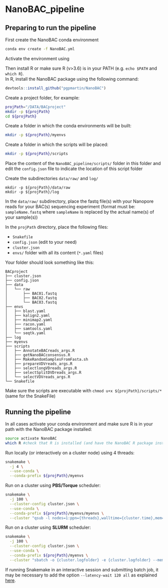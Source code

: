 # NanoBAC_pipeline

## Preparing to run the pipeline  

First create the NanoBAC conda environment
```bash
conda env create -f NanoBAC.yml
```

Activate the environment using

Then install R or make sure R (v>3.6) is in your PATH (e.g. `echo $PATH` and `which R`).    
In R, install the NanoBAC package using the following command:
```r
devtools::install_github("pgpmartin/NanoBAC")
```

Create a project folder, for example:
```bash
projPath="/DATA/BACproject"
mkdir -p ${projPath}
cd ${projPath}
```

Create a folder in which the conda environments will be built:  
```bash
mkdir -p ${projPath}/myenvs
```

Create a folder in which the scripts will be placed:
```bash
mkdir -p ${projPath}/scripts
```
Place the content of the `NanoBAC_pipeline/scripts/` folder in this folder and edit the `config.json` file to indicate the location of this script folder 


Create the subdirectories `data/raw/` and `log/`  
```
mkdir -p ${projPath}/data/raw
mkdir -p ${projPath}/log
```
In the `data/raw/` subdirectory, place the fastq file(s) with your Nanopore reads for your BAC(s) sequencing experiment (format must be: `sampleName.fastq` where `sampleName` is replaced by the actual name(s) of your sample(s))  

In the `projPath` directory, place the following files:  

  - `Snakefile`  
  - `config.json` (edit to your need)  
  - `cluster.json`  
  - `envs/` folder with all its content (`*.yaml` files)  
  
Your folder should look something like this:
```
BACproject
├── cluster.json
├── config.json
├── data
│   └── raw
│       ├── BAC01.fastq
│       ├── BAC02.fastq
│       └── BAC03.fastq
├── envs
│   ├── blast.yaml
│   ├── kalign2.yaml
│   ├── minimap2.yaml
│   ├── racon.yaml
│   ├── samtools.yaml
│   └── seqtk.yaml
├── log
├── myenvs
├── scripts
│   ├── AnnotateBACreads_args.R
│   ├── getNanoBACconsensus.R
│   ├── MakeRandomSamplesFromFasta.sh
│   ├── prepareVDVreads_args.R
│   ├── selectlongVDreads_args.R
│   ├── selectSplitDVDreads_args.R
│   └── selectVDVreads_args.R
└── Snakefile
```

Make sure the scripts are executable with `chmod u+x ${projPath}/scripts/*` (same for the SnakeFile)


## Running the pipeline  

In all cases activate your conda environment and make sure R is in your path with the NanoBAC package installed:
```bash
source activate NanoBAC
which R #check that R is installed (and have the NanoBAC R package installed too)
```


Run locally (or interactively on a cluster node) using 4 threads:
```bash
snakemake \
  -j 4 \
  --use-conda \
  --conda-prefix ${projPath}/myenvs
```


Run on a cluster using **PBS/Torque** scheduler:
```bash
snakemake \
  -j 100 \
  --cluster-config cluster.json \
  --use-conda \
  --conda-prefix ${projPath}/myenvs/myenvs \
  --cluster "qsub -l nodes=1:ppn={threads},walltime={cluster.time},mem={cluster.mem},vmem={cluster.mem} -o {cluster.logfolder} -e {cluster.logfolder}"
```


Run on a cluster using **SLURM** scheduler:
```bash
snakemake \
  -j 100 \
  --cluster-config cluster.json \
  --use-conda \
  --conda-prefix ${projPath}/myenvs \
  --cluster "sbatch -o {cluster.logfolder} -e {cluster.logfolder} --mem-per-cpu={cluster.mem} --time={cluster.time} --ntasks=1 --cpus-per-task={threads}"
```

If running Snakemake in an interactive session and submitting batch job, it may be necessary to add the option `--latency-wait 120 all` as explained [here](https://hpc.nih.gov/apps/snakemake.html).
